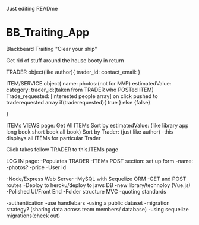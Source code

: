 Just editing READme

# BB_Traiting_App

Blackbeard Traiting
"Clear your ship"

Get rid of stuff around the house booty in return 

TRADER object(like author){
    trader_id:
    contact_email:
}

ITEM/SERVICE object{
    name:
    photos:(not for MVP)
    estimatedValue:
    category:
    trader_id:(taken from TRADER who POSTed ITEM)
    Trade_requested: [interested people array] on click pushed to traderequested array 
                        if(traderequested){
                            true
                        }
                        else {false}
                        
}

<!-------------- Pages ----------------------------->
ITEMs VIEWS page:
Get All ITEMs
Sort by estimatedValue: (like library app long book short book all book)
Sort by Trader: (just like author)
                -this displays all ITEMs for particular Trader
                
Click takes fellow TRADER to this.ITEMs page


LOG IN page:
-Populates TRADER 
-ITEMs POST section:
    set up form
    -name:
    -photos?
    -price
    -User Id


<!--APP NEEDS-->
-Node/Express Web Server
-MySQL  with Sequelize ORM
-GET and POST routes
-Deploy to heroku/deploy to jaws DB
-new library/technoloy (Vue.js)
-Polished UI/Front End
-Folder structure MVC
-quoting standards

<!--Strongly Recommended-->
-authentication
-use handlebars
-using a public dataset
-migration strategy? (sharing data across team members/ database)
                    -using sequelize migrations(check out)
